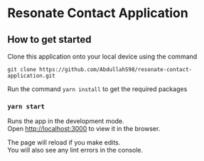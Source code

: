 # Resonate Contact Application 

## How to get started

Clone this application onto your local device using the command 

`git clone https://github.com/AbdullahS98/resonate-contact-application.git`

Run the command `yarn install` to get the required packages

### `yarn start`

Runs the app in the development mode.\
Open [http://localhost:3000](http://localhost:3000) to view it in the browser.

The page will reload if you make edits.\
You will also see any lint errors in the console.

